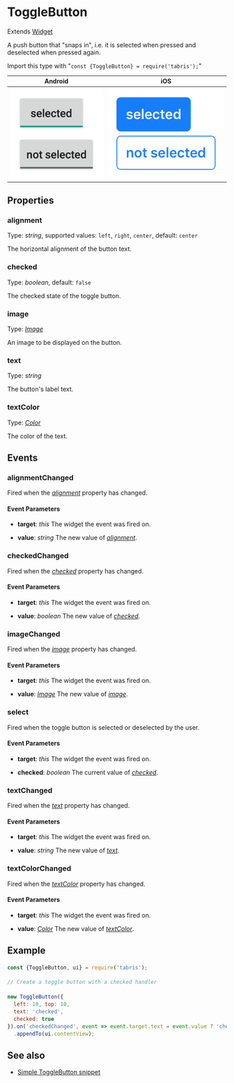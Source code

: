 ---
---
# ToggleButton

Extends [Widget](Widget.md)

A push button that "snaps in", i.e. it is selected when pressed and deselected when pressed again.

Import this type with "`const {ToggleButton} = require('tabris');`"

Android | iOS
--- | ---
![ToggleButton on Android](img\android\ToggleButton.png) | ![ToggleButton on iOS](img\ios\ToggleButton.png)

## Properties

### alignment


Type: *string*, supported values: `left`, `right`, `center`, default: `center`

The horizontal alignment of the button text.

### checked


Type: *boolean*, default: `false`

The checked state of the toggle button.

### image


Type: *[Image](../types.md#image)*

An image to be displayed on the button.

### text


Type: *string*

The button's label text.

### textColor


Type: *[Color](../types.md#color)*

The color of the text.


## Events

### alignmentChanged

Fired when the [*alignment*](#alignment) property has changed.

#### Event Parameters 
- **target**: *this*
    The widget the event was fired on.

- **value**: *string*
    The new value of [*alignment*](#alignment).


### checkedChanged

Fired when the [*checked*](#checked) property has changed.

#### Event Parameters 
- **target**: *this*
    The widget the event was fired on.

- **value**: *boolean*
    The new value of [*checked*](#checked).


### imageChanged

Fired when the [*image*](#image) property has changed.

#### Event Parameters 
- **target**: *this*
    The widget the event was fired on.

- **value**: *[Image](../types.md#image)*
    The new value of [*image*](#image).


### select

Fired when the toggle button is selected or deselected by the user.

#### Event Parameters 
- **target**: *this*
    The widget the event was fired on.

- **checked**: *boolean*
    The current value of *[checked](#checked)*.


### textChanged

Fired when the [*text*](#text) property has changed.

#### Event Parameters 
- **target**: *this*
    The widget the event was fired on.

- **value**: *string*
    The new value of [*text*](#text).


### textColorChanged

Fired when the [*textColor*](#textColor) property has changed.

#### Event Parameters 
- **target**: *this*
    The widget the event was fired on.

- **value**: *[Color](../types.md#color)*
    The new value of [*textColor*](#textColor).





## Example
```js
const {ToggleButton, ui} = require('tabris');

// Create a toggle button with a checked handler

new ToggleButton({
  left: 10, top: 10,
  text: 'checked',
  checked: true
}).on('checkedChanged', event => event.target.text = event.value ? 'checked' : 'not checked')
  .appendTo(ui.contentView);
```
## See also

- [Simple ToggleButton snippet](https://github.com/eclipsesource/tabris-js/tree/v2.8.0/snippets/togglebutton.js)
